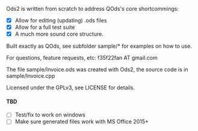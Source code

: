 Ods2 is written from scratch to address QOds's core shortcommings:
 - [x] Allow for editing (updating) .ods files
 - [x] Allow for a full test suite
 - [x] A much more sound core structure.

Built exactly as QOds, see subfolder sample/* for examples on how to use.

For questions, feature requests, etc: f35f22fan AT gmail.com

The file sample/Invoice.ods was created with Ods2, the source code
is in sample/Invoice.cpp

Licensed under the GPLv3, see LICENSE for details.

#### TBD
 - [ ] Test/fix to work on windows
 - [ ] Make sure generated files work with MS Office 2015+
